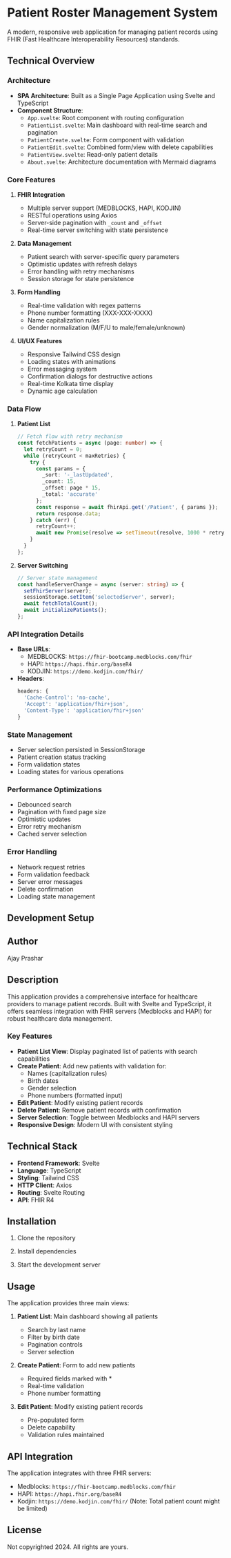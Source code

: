 # Patient Roster Management System

A modern, responsive web application for managing patient records using FHIR (Fast Healthcare Interoperability Resources) standards.

## Technical Overview

### Architecture
- **SPA Architecture**: Built as a Single Page Application using Svelte and TypeScript
- **Component Structure**:
  - `App.svelte`: Root component with routing configuration
  - `PatientList.svelte`: Main dashboard with real-time search and pagination
  - `PatientCreate.svelte`: Form component with validation
  - `PatientEdit.svelte`: Combined form/view with delete capabilities
  - `PatientView.svelte`: Read-only patient details
  - `About.svelte`: Architecture documentation with Mermaid diagrams

### Core Features
1. **FHIR Integration**
   - Multiple server support (MEDBLOCKS, HAPI, KODJIN)
   - RESTful operations using Axios
   - Server-side pagination with `_count` and `_offset`
   - Real-time server switching with state persistence

2. **Data Management**
   - Patient search with server-specific query parameters
   - Optimistic updates with refresh delays
   - Error handling with retry mechanisms
   - Session storage for state persistence

3. **Form Handling**
   - Real-time validation with regex patterns
   - Phone number formatting (XXX-XXX-XXXX)
   - Name capitalization rules
   - Gender normalization (M/F/U to male/female/unknown)

4. **UI/UX Features**
   - Responsive Tailwind CSS design
   - Loading states with animations
   - Error messaging system
   - Confirmation dialogs for destructive actions
   - Real-time Kolkata time display
   - Dynamic age calculation

### Data Flow
1. **Patient List**
   ```typescript
   // Fetch flow with retry mechanism
   const fetchPatients = async (page: number) => {
     let retryCount = 0;
     while (retryCount < maxRetries) {
       try {
         const params = {
           _sort: '-_lastUpdated',
           _count: 15,
           _offset: page * 15,
           _total: 'accurate'
         };
         const response = await fhirApi.get('/Patient', { params });
         return response.data;
       } catch (err) {
         retryCount++;
         await new Promise(resolve => setTimeout(resolve, 1000 * retryCount));
       }
     }
   };
   ```

2. **Server Switching**
   ```typescript
   // Server state management
   const handleServerChange = async (server: string) => {
     setFhirServer(server);
     sessionStorage.setItem('selectedServer', server);
     await fetchTotalCount();
     await initializePatients();
   };
   ```

### API Integration Details
- **Base URLs**:
  - MEDBLOCKS: `https://fhir-bootcamp.medblocks.com/fhir`
  - HAPI: `https://hapi.fhir.org/baseR4`
  - KODJIN: `https://demo.kodjin.com/fhir/`
- **Headers**:
  ```typescript
  headers: {
    'Cache-Control': 'no-cache',
    'Accept': 'application/fhir+json',
    'Content-Type': 'application/fhir+json'
  }
  ```

### State Management
- Server selection persisted in SessionStorage
- Patient creation status tracking
- Form validation states
- Loading states for various operations

### Performance Optimizations
- Debounced search
- Pagination with fixed page size
- Optimistic updates
- Error retry mechanism
- Cached server selection

### Error Handling
- Network request retries
- Form validation feedback
- Server error messages
- Delete confirmation
- Loading state management

## Development Setup

## Author
Ajay Prashar

## Description
This application provides a comprehensive interface for healthcare providers to manage patient records. Built with Svelte and TypeScript, it offers seamless integration with FHIR servers (Medblocks and HAPI) for robust healthcare data management.

### Key Features
- **Patient List View**: Display paginated list of patients with search capabilities
- **Create Patient**: Add new patients with validation for:
  - Names (capitalization rules)
  - Birth dates
  - Gender selection
  - Phone numbers (formatted input)
- **Edit Patient**: Modify existing patient records
- **Delete Patient**: Remove patient records with confirmation
- **Server Selection**: Toggle between Medblocks and HAPI servers
- **Responsive Design**: Modern UI with consistent styling

## Technical Stack
- **Frontend Framework**: Svelte
- **Language**: TypeScript
- **Styling**: Tailwind CSS
- **HTTP Client**: Axios
- **Routing**: Svelte Routing
- **API**: FHIR R4

## Installation
1. Clone the repository

2. Install dependencies

3. Start the development server

## Usage
The application provides three main views:
1. **Patient List**: Main dashboard showing all patients
   - Search by last name
   - Filter by birth date
   - Pagination controls
   - Server selection

2. **Create Patient**: Form to add new patients
   - Required fields marked with *
   - Real-time validation
   - Phone number formatting

3. **Edit Patient**: Modify existing patient records
   - Pre-populated form
   - Delete capability
   - Validation rules maintained

## API Integration
The application integrates with three FHIR servers:
- Medblocks: `https://fhir-bootcamp.medblocks.com/fhir`
- HAPI: `https://hapi.fhir.org/baseR4`
- Kodjin: `https://demo.kodjin.com/fhir/` (Note: Total patient count might be limited)

## License
Not copyrighted 2024. All rights are yours.
